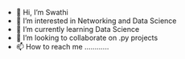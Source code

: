 - 👋 Hi, I’m Swathi
- 👀 I’m interested in Networking and Data Science
- 🌱 I’m currently learning Data Science
- 💞️ I’m looking to collaborate on .py projects
- 📫 How to reach me ............

<!---
swathip30/swathip30 is a ✨ special ✨ repository because its `README.md` (this file) appears on your GitHub profile.
You can click the Preview link to take a look at your changes.
--->
